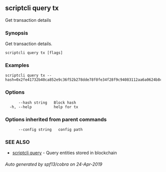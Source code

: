 ## scriptcli query tx

Get transaction details

### Synopsis

Get transaction details.

```
scriptcli query tx [flags]
```

### Examples

```
scriptcli query tx --hash=0x2fe41732b40ca852e9c36f52b278dde78f0fe34f28f9c94083112aa6a0624b8c
```

### Options

```
      --hash string   Block hash
  -h, --help          help for tx
```

### Options inherited from parent commands

```
      --config string   config path
```

### SEE ALSO

* [scriptcli query](scriptcli_query.md)	 - Query entities stored in blockchain

###### Auto generated by spf13/cobra on 24-Apr-2019
